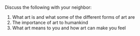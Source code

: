 Discuss the following with your neighbor:

1. What art is and what some of the different forms of art are
1. The importance of art to humankind
1. What art means to you and how art can make you feel
